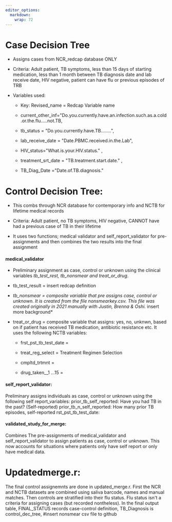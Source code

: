 ```yaml
---
editor_options: 
  markdown: 
    wrap: 72
---
```


# **Case Decision Tree**

-   Assigns cases from NCR_redcap database ONLY

-   Criteria: Adult patient, TB symptoms, less than 15 days of starting
    medication, less than 1 month between TB diagnosis date and lab
    receive date, HIV negative, patient can have flu or previous
    episodes of TRB

-   Variables used:

    -   Key: Revised_name = Redcap Variable name

    -   current_other_inf="Do.you.currently.have.an.infection.such.as.a.cold.or.the.flu.....not.TB,

    -   tb_status = "Do.you.currently.have.TB........",

    -   lab_receive_date = "Date.PBMC.received.in.the.Lab",

    -   HIV_status="What.is.your.HIV.status." ,

    -   treatment_srt_date = "TB.treatment.start.date." ,

    -   TB_Diag_Date ="Date.of.TB.diagnosis."

# Control Decision Tree:

-   This combs through NCR database for contemporary info and NCTB for
    lifetime medical records

-   Criteria: Adult patient, no TB symptoms, HIV negative, CANNOT have
    had a previous case of TB in their lifetime

-   It uses two functions; medical validator and self_report_validator
    for pre-assignments and then combines the two results into the final
    assignment

#### **medical_validator**

-   Preliminary assignment as case, control or unknown using the
    clinical variables *tb_test_rest, tb_nonsmear and treat_or_drug*.

-   tb_test_result = insert redcap definition

-   *tb_nonsmear = composite variable that pre assigns case, control or
    unknown. It is created from the file nonsmearkey.csv. This file was
    created originally in 2021 manually with Justin, Brenna & Oshi.*
    insert more background\*

-   treat_or_drug = composite variable that assigns: yes, no, unknwn,
    based on if patient has received TB medication, antibiotic
    resistance etc. It uses the following NCTB variables:

    -   frst_pst_tb_test_date =

    -   treat_reg_select = Treatment Regimen Selection

    -   cmpltd_trtmnt =

    -   drug_taken\_\_1 ...15 =

#### **self_report_validator:**

Preliminary assigns individuals as case, control or unknown using the
following self report_variables: prior_tb_self_reported: Have you had TB
in the past? (Self-reported) prior_tb_n\_self_reported: How many prior
TB episodes, self-reported rst_pst_tb_test_date:

#### validated_study_for_merge:

Combines The pre-assignments of medical_validator and
self_report_validator to assign patients as case, control or unknown.
This now accounts for situations where patients only have self report or
only have medical data.

# Updatedmerge.r:

The final control assignemnts are done in updated_merge.r. First the NCR
and NCTB datasets are combined using saliva barcode, names and manual
matches. Then controls are stratified into their flu status. Flu status
isn't a criteria for assigning cases (but recorded nontheless). In the
final output table, FINAL_STATUS records case-control definition,
TB_Diagnosis is control_dec_tree, #insert nonsmear csv file to github
